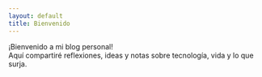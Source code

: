 ```yaml
---
layout: default
title: Bienvenido
---
```


¡Bienvenido a mi blog personal!  
Aquí compartiré reflexiones, ideas y notas sobre tecnología, vida y lo que surja.

